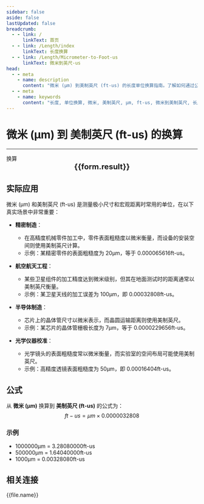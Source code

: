 ```yaml
---
sidebar: false
aside: false
lastUpdated: false
breadcrumb:
  - - link: /
      linkText: 首页
  - - link: /Length/index
      linkText: 长度换算
  - - link: /Length/Micrometer-to-Foot-us
      linkText: 微米到英尺-us
head:
  - - meta
    - name: description
      content: "微米 (μm) 到美制英尺 (ft-us) 的长度单位换算指南。了解如何通过公式 ft-us = μm × 0.0000032808 换算为美制英尺。"
  - - meta
    - name: keywords
      content: "长度, 单位换算, 微米, 美制英尺, μm, ft-us, 微米到美制英尺, 长度换算指南"
---
```

# 微米 (μm) 到 美制英尺 (ft-us) 的换算
---
<script setup>
import { onMounted, reactive, inject, ref } from 'vue'
import { NButton, NForm, NFormItem, NInput, NInputNumber, NSelect, NCard, useMessage,NGrid ,NGi } from 'naive-ui'
import { defineClientComponent } from 'vitepress'
import { Length } from '../../files';

const convert = inject('convert')

const form = reactive({
  number: null,
  result: '',
})

const convertHandler = () => {
  if (form.number !== null && !isNaN(form.number)) {
    const convertedValue = parseFloat(form.number) * 0.0000032808
    form.result = `${form.number}μm = ${convertedValue.toFixed(8)}ft-us`
  } else {
    form.result = '请输入有效的数值。'
  }
}
</script>

<n-form size="large" :model="form">
  <n-form-item label="微米 (μm)">
    <n-input-number v-model:value="form.number" placeholder="输入微米" style="width: 100%" />
  </n-form-item>
  <n-form-item>
    <n-button type="info" @click="convertHandler" block>换算</n-button>
  </n-form-item>
</n-form>

<n-card  embedded :bordered="false" hoverable>
  <div  style="text-align:center;font-size:20px;">
    <strong>{{form.result}}</strong>
  </div>
</n-card>

## 实际应用

微米 (μm) 和美制英尺 (ft-us) 是测量极小尺寸和宏观距离时常用的单位，在以下真实场景中非常重要：

- **精密制造**：
  - 在高精度机械零件加工中，零件表面粗糙度以微米衡量，而设备的安装空间则使用美制英尺计算。
  - 示例：某精密零件的表面粗糙度为 20μm，等于 0.000065616ft-us。

- **航空航天工程**：
  - 某些卫星组件的加工精度达到微米级别，但其在地面测试时的距离通常以美制英尺衡量。
  - 示例：某卫星天线的加工误差为 100μm，即 0.00032808ft-us。

- **半导体制造**：
  - 芯片上的晶体管尺寸以微米表示，而晶圆运输距离则使用美制英尺。
  - 示例：某芯片的晶体管栅极长度为 7μm，等于 0.0000229656ft-us。

- **光学仪器校准**：
  - 光学镜头的表面粗糙度常以微米衡量，而实验室的空间布局可能使用美制英尺。
  - 示例：高精度透镜表面粗糙度为 50μm，即 0.00016404ft-us。

## 公式

从 **微米 (μm)** 换算到 **美制英尺 (ft-us)** 的公式为：
$$ ft-us = μm \times 0.0000032808 $$

### 示例
- 1000000μm = 3.28080000ft-us
- 500000μm = 1.64040000ft-us
- 1000μm = 0.00328080ft-us

## 相关连接
<n-grid x-gap="12" :cols="2">
  <n-gi v-for="(file, index) in Length" :key="index">
    <n-button
      text
      tag="a"
      :href="file.path"
      type="info"
    >
      {{file.name}}
    </n-button>
  </n-gi>
</n-grid>